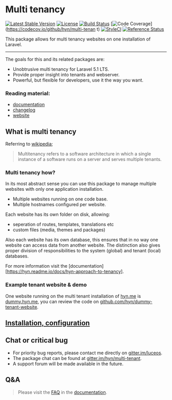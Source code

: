 # Multi tenancy

[![Latest Stable Version](https://poser.pugx.org/hyn/multi-tenant/v/stable)](https://packagist.org/packages/hyn/multi-tenant)
[![License](https://poser.pugx.org/hyn/multi-tenant/license)](https://packagist.org/packages/hyn/multi-tenant)
[![Build Status](https://travis-ci.org/hyn/multi-tenant.svg?branch=master)](https://travis-ci.org/hyn/multi-tenant)
[![Code Coverage](https://img.shields.io/codecov/c/github/hyn/multi-tenant.svg)](https://codecov.io/github/hyn/multi-tenan
t)
[![StyleCI](https://styleci.io/repos/39585488/shield)](https://styleci.io/repos/39585488)
[![Reference Status](https://www.versioneye.com/php/hyn:multi-tenant/reference_badge.svg?style=flat)](https://www.versioneye.com/php/hyn:multi-tenant/references)

This package allows for multi tenancy websites on one installation of Laravel.

---

The goals for this and its related packages are:

- Unobtrusive multi tenancy for Laravel 5.1 LTS.
- Provide proper insight into tenants and webserver.
- Powerful, but flexible for developers, use it the way you want.

### Reading material:

- [documentation][7]
- [changelog](CHANGELOG.md)
- [website][1]

## What is multi tenancy

Referring to [wikipedia](http://en.wikipedia.org/wiki/Multitenancy);

> Multitenancy refers to a software architecture in which a single instance of a software runs on a server and serves multiple tenants.

### Multi tenancy how?

In its most abstract sense you can use this package to manage multiple websites with only one application installation.
- Multiple websites running on one code base.
- Multiple hostnames configured per website.

Each website has its own folder on disk, allowing:
- seperation of routes, templates, translations etc
- custom files (media, themes and packages)

Also each website has its own database, this ensures that in no way one website can access data from another website.
The distinction also gives proper division of responsibilities to the system (global) and tenant (local) databases.

For more information visit the [documentation][https://hyn.readme.io/docs/hyn-approach-to-tenancy].

### Example tenant website & demo

One website running on the multi tenant installation of [hyn.me][1] is [dummy.hyn.me](http://dummy.hyn.me), you can review the code on [github.com/hyn/dummy-tenant-website](https://github.com/hyn/dummy-tenant-website).

## [Installation, configuration][7]

## Chat or critical bug

- For priority bug reports, please contact me directly on [gitter.im/luceos][6].
- The package chat can be found at [gitter.im/hyn/multi-tenant][8].
- A support forum will be made available in the future.

## Q&A

> Please visit the [FAQ](https://hyn.readme.io/docs/frequently-asked-questions) in the [documentation][7].


[1]: https://hyn.me
[2]: https://hyn.me/packages/multi-tenant
[3]: https://github.com/hyn/multi-tenant
[5]: https://github.com/hyn/multi-tenant/issues
[6]: https://gitter.im/luceos
[7]: https://hyn.readme.io
[8]: https://gitter.im/hyn/multi-tenant
